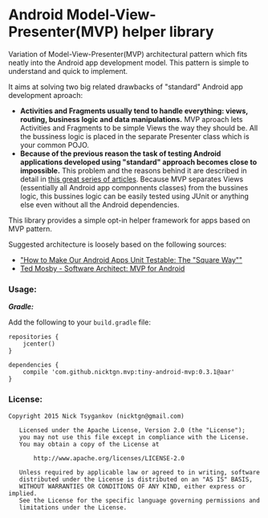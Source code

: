 # Android Model-View-Presenter(MVP) helper library

Variation of Model-View-Presenter(MVP) architectural pattern which fits neatly into the Android app development model. This pattern is simple to understand and quick to implement. 

It aims at solving two big related drawbacks of "standard" Android app development aproach:
*  **Activities and Fragments usually tend to handle everything: views, routing, business logic and data manipulations.** MVP aproach lets Activities and Fragments to be simple Views the way they should be. All the bussiness logic is placed in the separate Presenter class which is your common POJO.
*  **Because of the previous reason the task of testing Android applications developed using "standard" approach becomes close to impossible.** This problem and the reasons behind it are described in detail in [this great series of articles](http://www.philosophicalhacker.com/2015/04/17/why-android-unit-testing-is-so-hard-pt-1/). Because MVP separates Views (essentially all Android app componnents classes) from the bussines logic, this bussines logic can be easily tested using JUnit or anything else even without all the Android dependencies.

This library provides a simple opt-in helper framework for apps based on MVP pattern.

Suggested architecture is loosely based on the following sources:
* ["How to Make Our Android Apps Unit Testable: The "Square Way""](http://www.philosophicalhacker.com/2015/05/01/how-to-make-our-android-apps-unit-testable-pt-1/)
* [Ted Mosby - Software Architect: MVP for Android](http://hannesdorfmann.com/android/mosby/)

### Usage:
***Gradle:***

Add the following to your `build.gradle` file:
```
repositories {
    jcenter()
}

dependencies {
    compile 'com.github.nicktgn.mvp:tiny-android-mvp:0.3.1@aar'
}
```

### License:
```
Copyright 2015 Nick Tsygankov (nicktgn@gmail.com)

   Licensed under the Apache License, Version 2.0 (the "License");
   you may not use this file except in compliance with the License.
   You may obtain a copy of the License at

       http://www.apache.org/licenses/LICENSE-2.0

   Unless required by applicable law or agreed to in writing, software
   distributed under the License is distributed on an "AS IS" BASIS,
   WITHOUT WARRANTIES OR CONDITIONS OF ANY KIND, either express or implied.
   See the License for the specific language governing permissions and
   limitations under the License.
```
